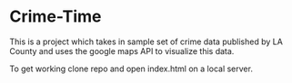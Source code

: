 # Crime-Time

This is a project which takes in sample set of crime data published by LA County and uses the google maps API to visualize this data.

To get working clone repo and open index.html on a local server. 

